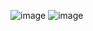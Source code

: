 ![image](https://user-images.githubusercontent.com/113089517/193540215-6d372e0d-585c-4c8f-8e30-4fce788fbf66.png)
![image](https://user-images.githubusercontent.com/113089517/194234570-351bc805-94b2-47d0-b22e-4df4a97789fe.png)

